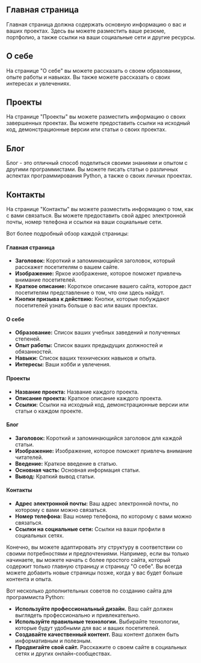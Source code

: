 ## Главная страница

Главная страница должна содержать основную информацию о вас и ваших проектах. Здесь вы можете разместить ваше резюме, портфолио, а также ссылки на ваши социальные сети и другие ресурсы.

## О себе

На странице "О себе" вы можете рассказать о своем образовании, опыте работы и навыках. Вы также можете рассказать о своих интересах и увлечениях.

## Проекты

На странице "Проекты" вы можете разместить информацию о своих завершенных проектах. Вы можете предоставить ссылки на исходный код, демонстрационные версии или статьи о своих проектах.

## Блог

Блог - это отличный способ поделиться своими знаниями и опытом с другими программистами. Вы можете писать статьи о различных аспектах программирования Python, а также о своих личных проектах.

## Контакты

На странице "Контакты" вы можете разместить информацию о том, как с вами связаться. Вы можете предоставить свой адрес электронной почты, номер телефона и ссылки на ваши социальные сети.

Вот более подробный обзор каждой страницы:

#### Главная страница

- **Заголовок:** Короткий и запоминающийся заголовок, который расскажет посетителям о вашем сайте.
- **Изображение:** Яркое изображение, которое поможет привлечь внимание посетителей.
- **Краткое описание:** Короткое описание вашего сайта, которое даст посетителям представление о том, что они здесь найдут.
- **Кнопки призыва к действию:** Кнопки, которые побуждают посетителей узнать больше о вас или ваших проектах.

#### О себе

- **Образование:** Список ваших учебных заведений и полученных степеней.
- **Опыт работы:** Список ваших предыдущих должностей и обязанностей.
- **Навыки:** Список ваших технических навыков и опыта.
- **Интересы:** Ваши хобби и увлечения.

#### Проекты

- **Название проекта:** Название каждого проекта.
- **Описание проекта:** Краткое описание каждого проекта.
- **Ссылки:** Ссылки на исходный код, демонстрационные версии или статьи о каждом проекте.

#### Блог

- **Заголовок:** Короткий и запоминающийся заголовок для каждой статьи.
- **Изображение:** Изображение, которое поможет привлечь внимание читателей.
- **Введение:** Краткое введение в статью.
- **Основная часть:** Основная информация статьи.
- **Вывод:** Краткий вывод статьи.

#### Контакты

- **Адрес электронной почты:** Ваш адрес электронной почты, по которому с вами можно связаться.
- **Номер телефона:** Ваш номер телефона, по которому с вами можно связаться.
- **Ссылки на социальные сети:** Ссылки на ваши профили в социальных сетях.

Конечно, вы можете адаптировать эту структуру в соответствии со своими потребностями и предпочтениями. Например, если вы только начинаете, вы можете начать с более простого сайта, который содержит только главную страницу и страницу "О себе". Вы всегда можете добавить новые страницы позже, когда у вас будет больше контента и опыта.

Вот несколько дополнительных советов по созданию сайта для программиста Python:

- **Используйте профессиональный дизайн.** Ваш сайт должен выглядеть профессионально и привлекательно.
- **Используйте правильные технологии.** Выбирайте технологии, которые будут удобными для вас и ваших посетителей.
- **Создавайте качественный контент.** Ваш контент должен быть информативным и полезным.
- **Продвигайте свой сайт.** Расскажите о своем сайте в социальных сетях и других онлайн-сообществах.